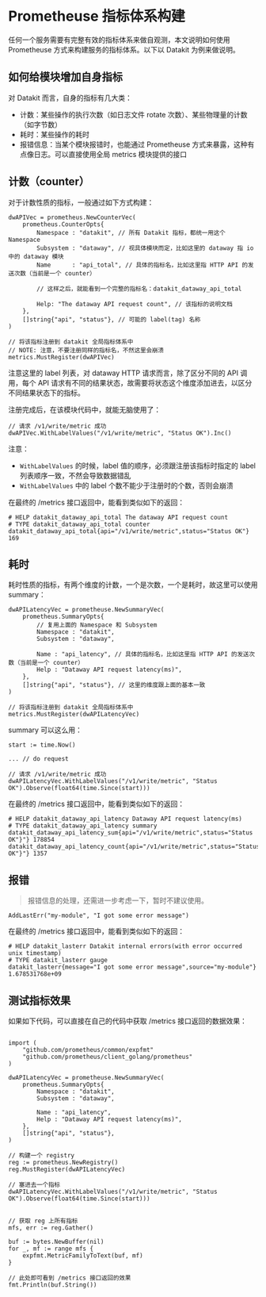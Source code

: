# Prometheuse 指标体系构建

任何一个服务需要有完整有效的指标体系来做自观测，本文说明如何使用 Prometheuse 方式来构建服务的指标体系。以下以 Datakit 为例来做说明。

## 如何给模块增加自身指标

对 Datakit 而言，自身的指标有几大类：

- 计数：某些操作的执行次数（如日志文件 rotate 次数）、某些物理量的计数（如字节数）
- 耗时：某些操作的耗时
- 报错信息：当某个模块报错时，也能通过 Prometheuse 方式来暴露，这种有点像日志。可以直接使用全局 metrics 模块提供的接口

## 计数（counter）

对于计数性质的指标，一般通过如下方式构建：

```golang
dwAPIVec = prometheus.NewCounterVec(
    prometheus.CounterOpts{
        Namespace : "datakit", // 所有 Datakit 指标，都统一用这个 Namespace
        Subsystem : "dataway", // 视具体模块而定，比如这里的 dataway 指 io 中的 dataway 模块
        Name      : "api_total", // 具体的指标名，比如这里指 HTTP API 的发送次数（当前是一个 counter）

        // 这样之后，就能看到一个完整的指标名：datakit_dataway_api_total

        Help: "The dataway API request count", // 该指标的说明文档
    },
    []string{"api", "status"}, // 可能的 label(tag) 名称
)

// 将该指标注册到 datakit 全局指标体系中
// NOTE: 注意，不要注册同样的指标名，不然这里会崩溃
metrics.MustRegister(dwAPIVec)
```

注意这里的 label 列表，对 dataway HTTP 请求而言，除了区分不同的 API 调用，每个 API 请求有不同的结果状态，故需要将状态这个维度添加进去，以区分不同结果状态下的指标。

注册完成后，在该模块代码中，就能无脑使用了：

```golang
// 请求 /v1/write/metric 成功
dwAPIVec.WithLabelValues("/v1/write/metric", "Status OK").Inc()
```

注意：

- `WithLabelValues` 的时候，label 值的顺序，必须跟注册该指标时指定的 label 列表顺序一致，不然会导致数据错乱
- `WithLabelValues` 中的 label 个数不能少于注册时的个数，否则会崩溃

在最终的 /metrics 接口返回中，能看到类似如下的返回：

```
# HELP datakit_dataway_api_total The dataway API request count
# TYPE datakit_dataway_api_total counter
datakit_dataway_api_total{api="/v1/write/metric",status="Status OK"} 169
```

## 耗时

耗时性质的指标，有两个维度的计数，一个是次数，一个是耗时，故这里可以使用 summary：

```golang
dwAPILatencyVec = prometheuse.NewSummaryVec(
    prometheus.SummaryOpts{
        // 复用上面的 Namespace 和 Subsystem
        Namespace : "datakit",
        Subsystem : "dataway",

        Name : "api_latency", // 具体的指标名，比如这里指 HTTP API 的发送次数（当前是一个 counter）
        Help : "Dataway API request latency(ms)",
    },
    []string{"api", "status"}, // 这里的维度跟上面的基本一致
)

// 将该指标注册到 datakit 全局指标体系中
metrics.MustRegister(dwAPILatencyVec)
```

summary 可以这么用：

```golang
start := time.Now()

... // do request

// 请求 /v1/write/metric 成功
dwAPILatencyVec.WithLabelValues("/v1/write/metric", "Status OK").Observe(float64(time.Since(start)))
```

在最终的 /metrics 接口返回中，能看到类似如下的返回：

```
# HELP datakit_dataway_api_latency Dataway API request latency(ms)
# TYPE datakit_dataway_api_latency summary
datakit_dataway_api_latency_sum{api="/v1/write/metric",status="Status OK"}"} 178854
datakit_dataway_api_latency_count{api="/v1/write/metric",status="Status OK"}"} 1357
```

## 报错

> 报错信息的处理，还需进一步考虑一下，暂时不建议使用。

```golang
AddLastErr("my-module", "I got some error message")
```

在最终的 /metrics 接口返回中，能看到类似如下的返回：

```
# HELP datakit_lasterr Datakit internal errors(with error occurred unix timestamp)
# TYPE datakit_lasterr gauge
datakit_lasterr{message="I got some error message",source="my-module"} 1.678531768e+09
```

## 测试指标效果

如果如下代码，可以直接在自己的代码中获取 /metrics 接口返回的数据效果：

```golang

import (
    "github.com/prometheus/common/expfmt"
    "github.com/prometheus/client_golang/prometheus"
)

dwAPILatencyVec = prometheuse.NewSummaryVec(
    prometheus.SummaryOpts{
        Namespace : "datakit",
        Subsystem : "dataway",

        Name : "api_latency",
        Help : "Dataway API request latency(ms)",
    },
    []string{"api", "status"},
)

// 构建一个 registry
reg := prometheus.NewRegistry()
reg.MustRegister(dwAPILatencyVec)

// 塞进去一个指标
dwAPILatencyVec.WithLabelValues("/v1/write/metric", "Status OK").Observe(float64(time.Since(start)))


// 获取 reg 上所有指标
mfs, err := reg.Gather()

buf := bytes.NewBuffer(nil)
for _, mf := range mfs {
    expfmt.MetricFamilyToText(buf, mf)
}

// 此处即可看到 /metrics 接口返回的效果
fmt.Println(buf.String())
```
